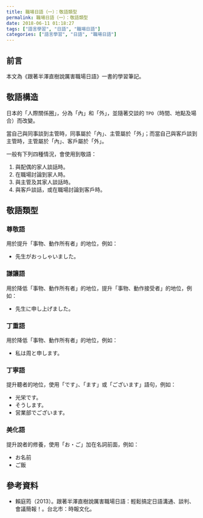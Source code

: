 ```yaml
---
title: 職場日語（一）：敬語類型
permalink: 職場日語（一）：敬語類型
date: 2018-06-11 01:18:27
tags: ["語言學習", "日語", "職場日語"]
categories: ["語言學習", "日語", "職場日語"]
---
```


## 前言

本文為《跟著半澤直樹說厲害職場日語》一書的學習筆記。

## 敬語構造

日本的「人際關係圈」，分為「內」和「外」，並隨著交談的 `TPO`（時間、地點及場合）而改變。

當自己與同事談到主管時，同事屬於「內」、主管屬於「外」；而當自己與客戶談到主管時，主管屬於「內」、客戶屬於「外」。

一般有下列四種情況，會使用到敬語：

1. 與配偶的家人談話時。
2. 在職場討論到家人時。
3. 與主管及其家人談話時。
4. 與客戶談話，或在職場討論到客戶時。

## 敬語類型

### 尊敬語

用於提升「事物、動作所有者」的地位，例如：

- 先生がおっしゃいました。

### 謙讓語

用於降低「事物、動作所有者」的地位，提升「事物、動作接受者」的地位，例如：

- 先生に申し上げました。

### 丁重語

用於降低「事物、動作所有者」的地位，例如：

- 私は周と申します。

### 丁寧語

提升聽者的地位，使用「です」、「ます」或「ございます」語句，例如：

- 光栄です。
- そうします。
- 営業部でございます。

### 美化語

提升說者的修養，使用「お・ご」加在名詞前面，例如：

- お名前
- ご飯

## 參考資料

- 賴庭筠（2013）。跟著半澤直樹說厲害職場日語：輕鬆搞定日語溝通、談判、會議簡報！。台北市：時報文化。
